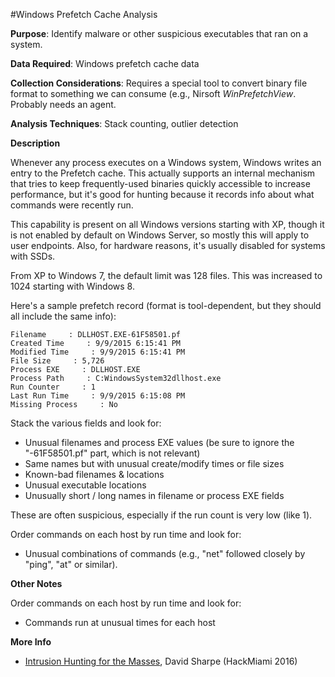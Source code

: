#Windows Prefetch Cache Analysis

**Purpose**: Identify malware or other suspicious executables that ran on a system.

**Data Required**: Windows prefetch cache data

**Collection Considerations**: Requires a special tool to convert binary file format to something we can consume (e.g., Nirsoft _WinPrefetchView_. Probably needs an agent.

**Analysis Techniques**: Stack counting, outlier detection

**Description**

Whenever any process executes on a Windows system, Windows writes an entry to the Prefetch cache.  This actually supports an internal mechanism that tries to keep frequently-used binaries quickly accessible to increase performance, but it's good for hunting because it records info about what commands were recently run. 

This capability is present on all Windows versions starting with XP, though it is not enabled by default on Windows Server, so mostly this will apply to user endpoints.  Also, for hardware reasons, it's usually disabled for systems with SSDs.  

From XP to Windows 7, the default limit was 128 files.  This was increased to 1024 starting with Windows 8.

Here's a sample prefetch record (format is tool-dependent, but they should all include the same info):


	Filename     : DLLHOST.EXE-61F58501.pf 
	Created Time     : 9/9/2015 6:15:41 PM 
	Modified Time     : 9/9/2015 6:15:41 PM
	File Size     : 5,726
	Process EXE     : DLLHOST.EXE
	Process Path     : C:WindowsSystem32dllhost.exe
	Run Counter     : 1
	Last Run Time     : 9/9/2015 6:15:08 PM
	Missing Process     : No 


Stack the various fields and look for:

* Unusual filenames and process EXE values (be sure to ignore the "-61F58501.pf" part, which is not relevant)
* Same names but with unusual create/modify times or file sizes
* Known-bad filenames & locations
* Unusual executable locations
* Unusually short / long names in filename or process EXE fields

These are often suspicious, especially if the run count is very low (like 1).

Order commands on each host by run time and look for:

* Unusual combinations of commands (e.g., "net" followed closely by "ping", "at" or similar).

**Other Notes**

Order commands on each host by run time and look for:

* Commands run at unusual times for each host

**More Info**

* [Intrusion Hunting for the Masses](https://www.youtube.com/watch?v=YLgycMCPo4c), David Sharpe (HackMiami 2016)


